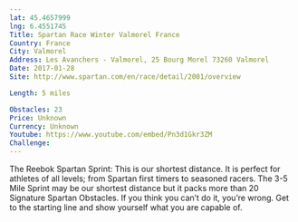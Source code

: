 ```yaml
---
lat: 45.4657999
lng: 6.4551745
Title: Spartan Race Winter Valmorel France
Country: France
City: Valmorel
Address: Les Avanchers - Valmorel, 25 Bourg Morel 73260 Valmorel
Date: 2017-01-28
Site: http://www.spartan.com/en/race/detail/2001/overview

Length: 5 miles

Obstacles: 23
Price: Unknown
Currency: Unknown
Youtube: https://www.youtube.com/embed/Pn3d1Gkr3ZM
Challenge:
---
```


The Reebok Spartan Sprint: This is our shortest distance. It is perfect for athletes of all levels; from Spartan first timers to seasoned racers. The 3-5 Mile Sprint may be our shortest distance but it packs more than 20 Signature Spartan Obstacles. If you think you can’t do it, you’re wrong. Get to the starting line and show yourself what you are capable of.